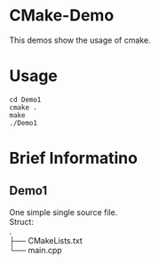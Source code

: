 # CMake-Demo
This demos show the usage of cmake.

# Usage
```  
cd Demo1
cmake .
make
./Demo1
```  

# Brief Informatino
## Demo1
One simple single source file.  
Struct:  
.  
├── CMakeLists.txt  
└── main.cpp  

